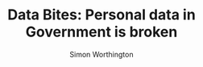 ---
title: "Data Bites: Personal data in Government is broken"
author: Simon Worthington
image: "simon-institute-for-government-we-must-act-now.webp"
excerpt: |
  Simon discusses his project Personal Data Exchange: a data sharing federation that makes personal data sharing for government services easier, more private and more secure. It aims to make what one department knows available to another department’s service, sharing only what needs to be known for eligibility and making sure citizen data isn’t used for any other purpose. It provides audited, compliant, privacy-preserving and useful data access everywhere, both online and for staff.
location: https://www.youtube.com/watch?v=YP6q9T5jxK8
format: video
layout: redirect
---